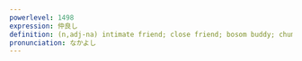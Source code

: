 ```yaml
---
powerlevel: 1498
expression: 仲良し
definition: (n,adj-na) intimate friend; close friend; bosom buddy; chum; (P)
pronunciation: なかよし
---
```

